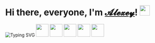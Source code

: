 <h1>Hi there, everyone, I'm <a href="https://tsaplin.pro/" target="_blank">𝓐𝓵𝓮𝔁𝓮𝔂</a>!
<img src="https://github.com/blackcater/blackcater/raw/main/images/Hi.gif" height="32"/></h1>
<img src="https://readme-typing-svg.herokuapp.com?font=Fira+Code&duration=4000&pause=500&color=0AF73A&multiline=true&repeat=false&width=800&height=70&lines=A+web+developer+%26+web+enthusiast.;Coding+in+HTML%2C+CSS%2C+JavaScript+(react+JS)+and+PHP." alt="Typing SVG" />
<img src="https://drive.google.com/uc?id=1mBxVTDuWGZVgawtPn3pt0vM96JtIY9dG" height="40" display="inline" />
<img src="https://drive.google.com/uc?id=1lJDENbbgHUUGgFkG_recyaus9u8HtY4j" height="40" display="inline" />
<img src="https://drive.google.com/uc?id=1Yzcio4egHmMtTP9yExNddPRudCgB1pld" height="40" display="inline" />
<img src="https://drive.google.com/uc?id=1DcuJy4orJrdzXrUKfz354MhJ2borcT9L" height="40" display="inline" />
<img src="https://drive.google.com/uc?id=1ozE2SA1uC_Xv7HT65MpNwAau-6Og0IDY" height="40" display="inline" />
